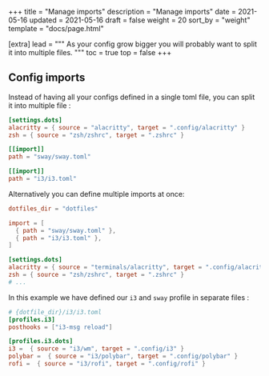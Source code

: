 +++
title = "Manage imports"
description = "Manage imports"
date = 2021-05-16
updated = 2021-05-16
draft = false
weight = 20
sort_by = "weight"
template = "docs/page.html"

[extra]
lead = """
As your config grow bigger you will probably want to split it into multiple files.
"""
toc = true
top = false
+++



## Config imports

Instead of having all your configs defined in a single toml file, you can split it into multiple file :

```toml
[settings.dots]
alacritty = { source = "alacritty", target = ".config/alacritty" }
zsh = { source = "zsh/zshrc", target = ".zshrc" }

[[import]]
path = "sway/sway.toml"

[[import]]
path = "i3/i3.toml"
```

Alternatively you can define multiple imports at once: 
```toml
dotfiles_dir = "dotfiles"

import = [
  { path = "sway/sway.toml" },
  { path = "i3/i3.toml" },
]

[settings.dots]
alacritty = { source = "terminals/alacritty", target = ".config/alacritty" }
zsh = { source = "zsh/zshrc", target = ".zshrc" }
# ...
```

In this example we have defined our `i3` and `sway` profile in separate files :

```toml
# {dotfile_dir}/i3/i3.toml
[profiles.i3]
posthooks = ["i3-msg reload"]

[profiles.i3.dots]
i3 =  { source = "i3/wm", target = ".config/i3" }
polybar =  { source = "i3/polybar", target = ".config/polybar" }
rofi =  { source = "i3/rofi", target = ".config/rofi" }
```

